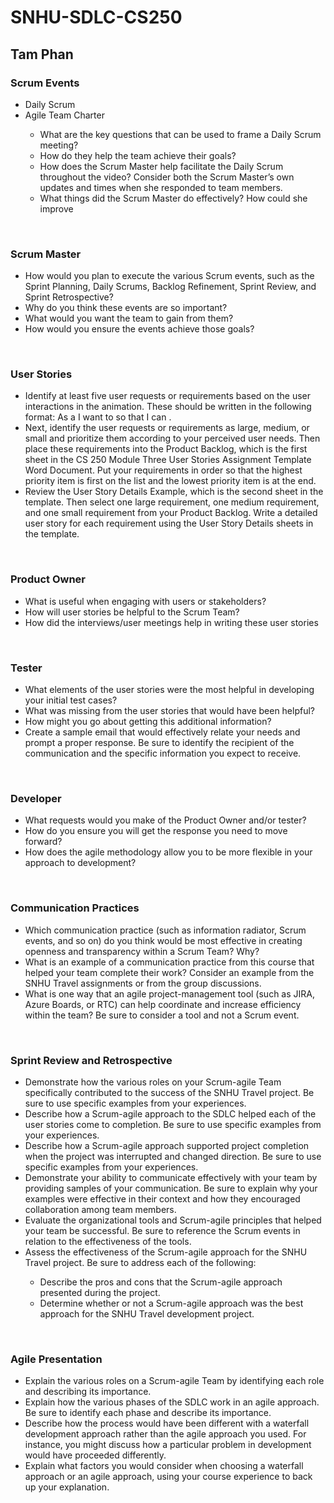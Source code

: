 # SNHU-SDLC-CS250
<h2>Tam Phan</h2>
<h3>Scrum Events </h3>
<ul>
  <li>Daily Scrum</li>
  <li>Agile Team Charter</li>
    <ul>
      <li>What are the key questions that can be used to frame a Daily Scrum meeting?</li>
      <li>How do they help the team achieve their goals?</li> 
      <li>How does the Scrum Master help facilitate the Daily Scrum throughout the video? Consider both the Scrum Master’s own updates and times when she responded to             team members.</li> 
      <li>What things did the Scrum Master do effectively? How could she improve</li>
    </ul>
  </ul>
  <br/>
  <h3>Scrum Master</h2>
  <ul>
    <li>How would you plan to execute the various Scrum events, such as the Sprint Planning, Daily Scrums, Backlog Refinement, Sprint Review, and Sprint Retrospective?</li>
    <li>Why do you think these events are so important?</li>
    <li>What would you want the team to gain from them?</li>
    <li>How would you ensure the events achieve those goals?</li>
  </ul>
  <br/>
  <h3>User Stories</h3>
  <ul>
   <li>Identify at least five user requests or requirements based on the user interactions in the animation. These should be written in the following format: As a <type of user> I want to <perform some task> so that I can <achieve some goal>.</li>
   <li>Next, identify the user requests or requirements as large, medium, or small and prioritize them according to your perceived user needs. Then place these requirements into the Product Backlog, which is the first sheet in the CS 250 Module Three User Stories Assignment Template Word Document. Put your requirements in order so that the highest priority item is first on the list and the lowest priority item is at the end.</li>
   <li>Review the User Story Details Example, which is the second sheet in the template. Then select one large requirement, one medium requirement, and one small requirement from your Product Backlog. Write a detailed user story for each requirement using the User Story Details sheets in the template.</li>
     </ul>
<br/>
     <h3>Product Owner</h3>
     <ul>
       <li>What is useful when engaging with users or stakeholders?</li>
       <li>How will user stories be helpful to the Scrum Team?</li>
       <li>How did the interviews/user meetings help in writing these user stories</li>
     </ul>
     <br/>
     <h3>Tester</h3>
     <ul>
       <li>What elements of the user stories were the most helpful in developing your initial test cases?</li>
       <li>What was missing from the user stories that would have been helpful?</li>
       <li>How might you go about getting this additional information?</li>
       <li>Create a sample email that would effectively relate your needs and prompt a proper response. Be sure to identify the recipient of the communication and the specific information you expect to receive.</li>
     </ul>
     <br/>
     <h3>Developer</h3>
     <ul>
       <li>What requests would you make of the Product Owner and/or tester?</li>
       <li>How do you ensure you will get the response you need to move forward?</li>
       <li>How does the agile methodology allow you to be more flexible in your approach to development?</li>
     </ul>
     <br/>
     <h3>Communication Practices</h3>
     <ul>
       <li>Which communication practice (such as information radiator, Scrum events, and so on) do you think would be most effective in creating openness and transparency within a Scrum Team? Why?</li>
       <li>What is an example of a communication practice from this course that helped your team complete their work? Consider an example from the SNHU Travel assignments or from the group discussions.</li>
       <li>What is one way that an agile project-management tool (such as JIRA, Azure Boards, or RTC) can help coordinate and increase efficiency within the team? Be sure to consider a tool and not a Scrum event.</li>
     </ul>
     <br/>
     <h3>Sprint Review and Retrospective</h3>
     <ul>
       <li>Demonstrate how the various roles on your Scrum-agile Team specifically contributed to the success of the SNHU Travel project. Be sure to use specific examples from your experiences.</li>
       <li>Describe how a Scrum-agile approach to the SDLC helped each of the user stories come to completion. Be sure to use specific examples from your experiences.</li>
       <li>Describe how a Scrum-agile approach supported project completion when the project was interrupted and changed direction. Be sure to use specific examples from your experiences.</li>
       <li>Demonstrate your ability to communicate effectively with your team by providing samples of your communication. Be sure to explain why your examples were effective in their context and how they encouraged collaboration among team members.</li>
       <li>Evaluate the organizational tools and Scrum-agile principles that helped your team be successful. Be sure to reference the Scrum events in relation to the effectiveness of the tools.
</li>
       <li>Assess the effectiveness of the Scrum-agile approach for the SNHU Travel project. Be sure to address each of the following:</li>
       <ul>
         <li>Describe the pros and cons that the Scrum-agile approach presented during the project.</li>
         <li>Determine whether or not a Scrum-agile approach was the best approach for the SNHU Travel development project.</li>
       </ul>
     </ul>
     <br/>
     <h3>Agile Presentation</h3>
     <ul>
       <li>Explain the various roles on a Scrum-agile Team by identifying each role and describing its importance.</li>
       <li>Explain how the various phases of the SDLC work in an agile approach. Be sure to identify each phase and describe its importance.</li>
       <li>Describe how the process would have been different with a waterfall development approach rather than the agile approach you used. For instance, you might discuss how a particular problem in development would have proceeded differently.</li>
       <li>Explain what factors you would consider when choosing a waterfall approach or an agile approach, using your course experience to back up your explanation.</li>
     </ul>

  
